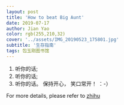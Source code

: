 ```yaml
---
layout: post
title: 'How to beat Big Aunt'
date: 2019-07-17
author: Jian Yao
color: rgb(255,210,32)
cover: '../assets/IMG_20190523_175801.jpg'
subtitle: '生存指南'
tags: 包玉刚图书馆
---
```

1. 听你的话;
2. 听你的话;
3. 听你的话。
保持开心， 笑口常开！ ：-）

For more details, please refer to [zhihu](https://www.zhihu.com/question/20549844)
